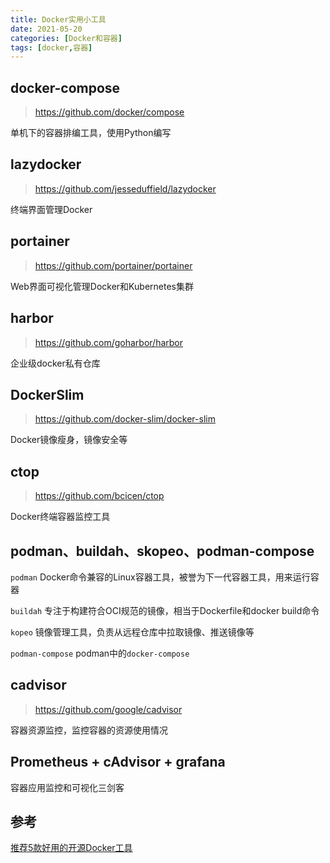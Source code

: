 ```yaml
---
title: Docker实用小工具
date: 2021-05-20
categories: [Docker和容器]
tags: [docker,容器]
---
```


## docker-compose

> https://github.com/docker/compose

单机下的容器排编工具，使用Python编写

## lazydocker

> https://github.com/jesseduffield/lazydocker

终端界面管理Docker

## portainer

> https://github.com/portainer/portainer

Web界面可视化管理Docker和Kubernetes集群

## harbor

> https://github.com/goharbor/harbor

企业级docker私有仓库

## DockerSlim

> https://github.com/docker-slim/docker-slim

Docker镜像瘦身，镜像安全等

## ctop

> https://github.com/bcicen/ctop

Docker终端容器监控工具

## podman、buildah、skopeo、podman-compose

`podman` Docker命令兼容的Linux容器工具，被誉为下一代容器工具，用来运行容器

`buildah` 专注于构建符合OCI规范的镜像，相当于Dockerfile和docker build命令

`kopeo` 镜像管理工具，负责从远程仓库中拉取镜像、推送镜像等

`podman-compose` podman中的`docker-compose`

## cadvisor

> https://github.com/google/cadvisor

容器资源监控，监控容器的资源使用情况

## Prometheus + cAdvisor + grafana

容器应用监控和可视化三剑客

## 参考

[推荐5款好用的开源Docker工具](https://cloud.tencent.com/developer/news/491597)